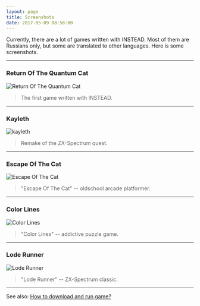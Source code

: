 ```yaml
---
layout: page
title: Screenshots
date: 2017-05-09 08:58:00
---
```

Currently, there are a lot of games written with INSTEAD.
Most of them are Russians only, but some are translated to other languages.
Here is some screenshots.

- - -
### Return Of The Quantum Cat

![Return Of The Quantum Cat](/screenshots/cat_en.jpg)

> The first game written with INSTEAD.

- - -

### Kayleth

![kayleth](/screenshots/kayleth_en.jpg)

> Remake of the ZX-Spectrum quest.

- - -

### Escape Of The Cat

![Escape Of The Cat](/screenshots/catesc.jpg)

> "Escape Of The Cat" -- oldschool arcade platformer.

- - -
### Color Lines

![Color Lines](/screenshots/ilines.jpg)

> "Color Lines" -- addictive puzzle game.

- - -
### Lode Runner

![Lode Runner](/screenshots/loderunner.jpg)

> "Lode Runner" -- ZX-Spectrum classic.

- - -

See also: [How to download and run game?](/page/games/)
